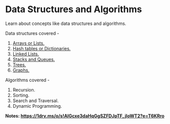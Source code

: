 # Data Structures and Algorithms
Learn about concepts like data structures and algorithms.

Data structures covered - 
1. [Arrays or Lists.](data-structures/arrays-or-lists)
2. [Hash tables or Dictionaries.](data-structures/hash-tables-or-dictionaries)
3. [Linked Lists.](data-structures/linked-list)
4. [Stacks and Queues.](data-structures/stacks-and-queues)
5. [Trees.](data-structures/trees)
6. [Graphs.](data-structures/graphs)

Algorithms covered - 
1. Recursion.
2. Sorting.
3. Search and Traversal.
4. Dynamic Programming.

**Notes: https://1drv.ms/o/s!AlGcxe3daHqGgSZFDJpTF_jIoWT2?e=T6KRro**
